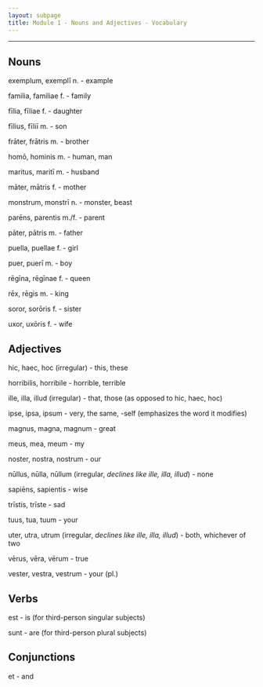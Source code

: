 ```yaml
---
layout: subpage
title: Module 1 - Nouns and Adjectives - Vocabulary
---
```


***

## Nouns

exemplum, exemplī n. - example

familia, familiae f. - family

fīlia, fīliae f. - daughter

fīlius, fīliī m. - son

frāter, frātris m. - brother

homō, hominis m. - human, man

maritus, maritī m. - husband

māter, mātris f. - mother

monstrum, monstrī n. - monster, beast

parēns, parentis m./f. - parent

pāter, pātris m. - father

puella, puellae f. - girl

puer, puerī m. - boy

rēgīna, rēgīnae f. - queen

rēx, rēgis m. - king

soror, sorōris f. - sister

uxor, uxōris f. - wife


## Adjectives

hic, haec, hoc (irregular) - this, these

horribilis, horribile - horrible, terrible

ille, illa, illud (irregular) - that, those (as opposed to hic, haec, hoc)

ipse, ipsa, ipsum - very, the same, -self (emphasizes the word it modifies)

magnus, magna, magnum - great

meus, mea, meum - my

noster, nostra, nostrum - our

nūllus, nūlla, nūllum (irregular, *declines like ille, illa, illud*) - none

sapiēns, sapientis - wise

trīstis, trīste - sad

tuus, tua, tuum - your

uter, utra, utrum (irregular, *declines like ille, illa, illud*) - both, whichever of two

vērus, vēra, vērum - true

vester, vestra, vestrum - your (pl.)


## Verbs

est - is (for third-person singular subjects)

sunt - are (for third-person plural subjects)


## Conjunctions

et - and
